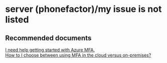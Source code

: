 <properties
    pageTitle="server (phonefactor)/my issue is not listed"
    description="server (phonefactor)/my issue is not listed"
    service="microsoft.multifactorauthentication"
    resource=""
    authors="aashu"
    displayOrder=""
    selfHelpType="generic"
    supportTopicIds="32336325"
    resourceTags=""
    productPesIds=""
    cloudEnvironments="public"
/>


# server (phonefactor)/my issue is not listed


## **Recommended documents**
[I need help getting started with Azure MFA.](https://azure.microsoft.com/documentation/articles/multi-factor-authentication/)<br>
[How to I choose between using MFA in the cloud versus on-premises?](https://azure.microsoft.com/documentation/articles/multi-factor-authentication-get-started/)



<!--HONumber=Jul16_HO4-->


